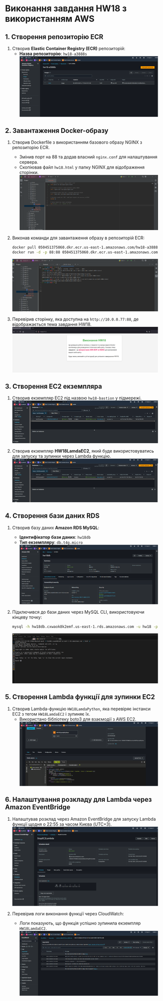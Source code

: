 # Виконання завдання HW18 з використанням AWS

## 1. Створення репозиторію ECR
1. Створив **Elastic Container Registry (ECR)** репозиторій:
   - **Назва репозиторію**: `hw18-a3888s`
   ![Фото 1](screens/1.png)

## 2. Завантаження Docker-образу
1. Створив Dockerfile з використанням базового образу NGINX з репозиторію ECR.
   - Змінив порт на 88 та додав власний `nginx.conf` для налаштування сервера.
   - Скопіював файл `hw18.html` у папку NGINX для відображення сторінки.
   ![Фото 2](screens/2.png)
   
2. Виконав команди для завантаження образу в репозиторій ECR:
   ```bash
   docker pull 050451375060.dkr.ecr.us-east-1.amazonaws.com/hw18-a3888s:latest
   docker run -d -p 88:88 050451375060.dkr.ecr.us-east-1.amazonaws.com/hw18-a3888s:latest
   ```
   ![Фото 3](screens/3.png)

3. Перевірив сторінку, яка доступна на `http://10.0.0.77:88`, де відображається тема завдання HW18.
   ![Фото 4](screens/4.png)

## 3. Створення EC2 екземпляра
1. Створив екземпляр EC2 під назвою `hw18-bastion` у підмережі.
   ![Фото 7](screens/6.png)
   
2. Створив екземпляр **HW18LamdaEC2**, який буде використовуватись для запуску та зупинки через Lambda функцію.
   ![Фото 8](screens/8.png)

## 4. Створення бази даних RDS
1. Створив базу даних **Amazon RDS MySQL**:
   - **Ідентифікатор бази даних**: `hw18db`
   - **Тип екземпляру**: `db.t4g.micro`
   ![Фото 5](screens/5.png)
   
2. Підключився до бази даних через MySQL CLI, використовуючи кінцеву точку:
   ```bash
   mysql -h hw18db.cxwaok8k2emf.us-east-1.rds.amazonaws.com -u hw18 -p
   ```
   ![Фото 6](screens/7.png)

## 5. Створення Lambda функції для зупинки EC2
1. Створив Lambda-функцію `HW18LamdaPython`, яка перевіряє інстанси EC2 з тегом `HW18LamdaEC2` і зупиняє їх.
   - Використано бібліотеку boto3 для взаємодії з AWS EC2.
   ![Фото 9](screens/9.png)

## 6. Налаштування розкладу для Lambda через Amazon EventBridge
1. Налаштував розклад через Amazon EventBridge для запуску Lambda функції щодня о 22:55 за часом Києва (UTC+3).
   ![Фото 10](screens/10.png)

2. Перевірив логи виконання функції через CloudWatch:
   - Логи показують, що функція успішно зупинила екземпляр `HW18LamdaEC2`.
   ![Фото 11](screens/11.png)